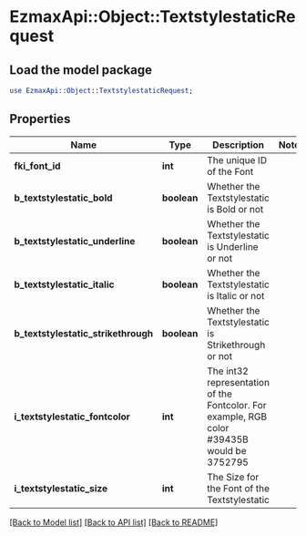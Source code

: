 # EzmaxApi::Object::TextstylestaticRequest

## Load the model package
```perl
use EzmaxApi::Object::TextstylestaticRequest;
```

## Properties
Name | Type | Description | Notes
------------ | ------------- | ------------- | -------------
**fki_font_id** | **int** | The unique ID of the Font | 
**b_textstylestatic_bold** | **boolean** | Whether the Textstylestatic is Bold or not | 
**b_textstylestatic_underline** | **boolean** | Whether the Textstylestatic is Underline or not | 
**b_textstylestatic_italic** | **boolean** | Whether the Textstylestatic is Italic or not | 
**b_textstylestatic_strikethrough** | **boolean** | Whether the Textstylestatic is Strikethrough or not | 
**i_textstylestatic_fontcolor** | **int** | The int32 representation of the Fontcolor. For example, RGB color #39435B would be 3752795 | 
**i_textstylestatic_size** | **int** | The Size for the Font of the Textstylestatic | 

[[Back to Model list]](../README.md#documentation-for-models) [[Back to API list]](../README.md#documentation-for-api-endpoints) [[Back to README]](../README.md)


